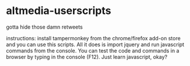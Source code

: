 # altmedia-userscripts
gotta hide those damn retweets

instructions: install tampermonkey from the chrome/firefox add-on store and you can use this scripts. All it does is import jquery and run javascript commands from the console. You can test the code and commands in a browser by typing in the console (F12). Just learn javascript, okay?

